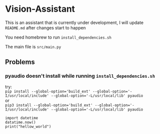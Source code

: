 # Vision-Assistant

This is an assistant that is currently under development,
I will update `README.md` after changes start to happen

You need homebrew to run `install_dependencies.sh`

The main file is `src/main.py`

## Problems

### pyaudio doesn't install while running `install_dependencies.sh`

try:  
```pip install --global-option='build_ext' --global-option='-I/usr/local/include' --global-option='-L/usr/local/lib' pyaudio```  
or  
```pip3 install --global-option='build_ext' --global-option='-I/usr/local/include' --global-option='-L/usr/local/lib' pyaudio```  

    import datetime
    datatime.now()
    print("hellow_world")
